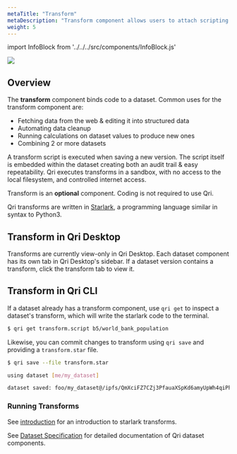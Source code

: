 ```yaml
---
metaTitle: "Transform"
metaDescription: "Transform component allows users to attach scripting to Qri datasets."
weight: 5
---
```


import InfoBlock from '../../../src/components/InfoBlock.js'

<img src="/img/components_transform.png" />

## Overview

The __transform__ component binds code to a dataset. Common uses for the transform component are:

* Fetching data from the web & editing it into structured data
* Automating data cleanup
* Running calculations on dataset values to produce new ones
* Combining 2 or more datasets

A transform script is executed when saving a new version. The script itself is embedded within the dataset creating both an audit trail & easy repeatability. Qri executes transforms in a sandbox, with no access to the local filesystem, and controlled internet access.

<InfoBlock>
  Transform is an <strong>optional</strong> component. Coding is not required to use Qri.
</InfoBlock>

Qri transforms are written in [Starlark](https://docs.bazel.build/versions/master/skylark/language.html), a programming language similar in syntax to Python3.

## Transform in Qri Desktop

Transforms are currently view-only in Qri Desktop.  Each dataset component has its own tab in Qri Desktop's sidebar.  If a dataset version contains a transform, click the transform tab to view it.

## Transform in Qri CLI

If a dataset already has a transform component, use `qri get` to inspect a dataset's transform, which will write the starlark code to the terminal.

```bash
$ qri get transform.script b5/world_bank_population
```

Likewise, you can commit changes to transform using `qri save` and providing a `transform.star` file.

```bash
$ qri save --file transform.star

using dataset [me/my_dataset]

dataset saved: foo/my_dataset@/ipfs/QmXciFZ7CZj3PfauaXSpKd6amyUpWh4qiPhPGywFbzjhWa
```

### Running Transforms

See [introduction](../starlark/introduction) for an introduction to starlark transforms.

<InfoBlock>
  See <a href="/docs/reference/dataset-specification/">Dataset Specification</a> for detailed documentation of Qri dataset components.
</InfoBlock>
